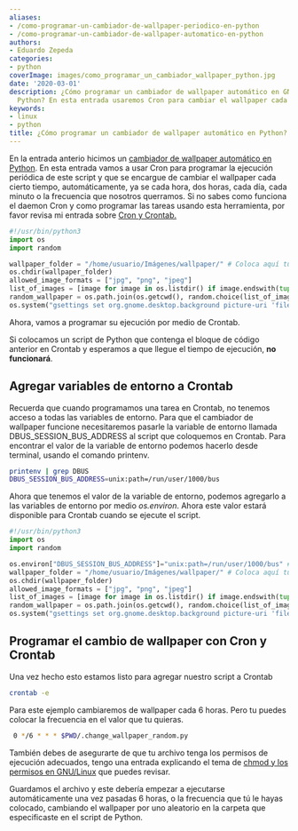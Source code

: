 ```yaml
---
aliases:
- /como-programar-un-cambiador-de-wallpaper-periodico-en-python
- /como-programar-un-cambiador-de-wallpaper-automatico-en-python
authors:
- Eduardo Zepeda
categories:
- python
coverImage: images/como_programar_un_cambiador_wallpaper_python.jpg
date: '2020-03-01'
description: ¿Cómo programar un cambiador de wallpaper automático en GNU/Linux usando
  Python? En esta entrada usaremos Cron para cambiar el wallpaper cada cierto tiempo.
keywords:
- linux
- python
title: ¿Cómo programar un cambiador de wallpaper automático en Python?
---
```


En la entrada anterio hicimos un [cambiador de wallpaper automático en Python](/es/como-crear-un-cambiador-de-wallpaper-automatico-usando-python-en-gnome/). En esta entrada vamos a usar Cron para programar la ejecución periódica de este script y que se encargue de cambiar el wallpaper cada cierto tiempo, automáticamente, ya se cada hora, dos horas, cada día, cada minuto o la frecuencia que nosotros querramos. Si no sabes como funciona el daemon Cron y como programar las tareas usando esta herramienta, por favor revisa mi entrada sobre [Cron y Crontab.](/es/cron-y-crontab-programa-tareas-periodicas/)

```python
#!/usr/bin/python3
import os
import random

wallpaper_folder = "/home/usuario/Imágenes/wallpaper/" # Coloca aquí tu propia ruta
os.chdir(wallpaper_folder)
allowed_image_formats = ["jpg", "png", "jpeg"]
list_of_images = [image for image in os.listdir() if image.endswith(tuple(allowed_image_formats))]
random_wallpaper = os.path.join(os.getcwd(), random.choice(list_of_images))
os.system("gsettings set org.gnome.desktop.background picture-uri 'file://{}'".format(random_wallpaper))
```

Ahora, vamos a programar su ejecución por medio de Crontab.

Si colocamos un script de Python que contenga el bloque de código anterior en Crontab y esperamos a que llegue el tiempo de ejecución, **no funcionará**.

## Agregar variables de entorno a Crontab

Recuerda que cuando programamos una tarea en Crontab, no tenemos acceso a todas las variables de entorno. Para que el cambiador de wallpaper funcione necesitaremos pasarle la variable de entorno llamada DBUS\_SESSION\_BUS\_ADDRESS al script que coloquemos en Crontab. Para encontrar el valor de la variable de entorno podemos hacerlo desde terminal, usando el comando printenv.

```bash
printenv | grep DBUS
DBUS_SESSION_BUS_ADDRESS=unix:path=/run/user/1000/bus
```

Ahora que tenemos el valor de la variable de entorno, podemos agregarlo a las variables de entorno por medio _os.environ_. Ahora este valor estará disponible para Crontab cuando se ejecute el script.

```python
#!/usr/bin/python3
import os
import random

os.environ["DBUS_SESSION_BUS_ADDRESS"]="unix:path=/run/user/1000/bus" # LINEA NUEVA
wallpaper_folder = "/home/usuario/Imágenes/wallpaper/" # Coloca aquí tu propia ruta absoluta
os.chdir(wallpaper_folder)
allowed_image_formats = ["jpg", "png", "jpeg"]
list_of_images = [image for image in os.listdir() if image.endswith(tuple(allowed_image_formats))]
random_wallpaper = os.path.join(os.getcwd(), random.choice(list_of_images))
os.system("gsettings set org.gnome.desktop.background picture-uri 'file://{}'".format(random_wallpaper))
```

## Programar el cambio de wallpaper con Cron y Crontab

Una vez hecho esto estamos listo para agregar nuestro script a Crontab

```bash
crontab -e
```

Para este ejemplo cambiaremos de wallpaper cada 6 horas. Pero tu puedes colocar la frecuencia en el valor que tu quieras.

```bash
 0 */6 * * * $PWD/.change_wallpaper_random.py
```

También debes de asegurarte de que tu archivo tenga los permisos de ejecución adecuados, tengo una entrada explicando el tema de [chmod y los permisos en GNU/Linux](/es/entiende-los-permisos-en-gnu-linux-y-el-comando-chmod/) que puedes revisar.

Guardamos el archivo y este debería empezar a ejecutarse automáticamente una vez pasadas 6 horas, o la frecuencia que tú le hayas colocado, cambiando el wallpaper por uno aleatorio en la carpeta que especificaste en el script de Python.